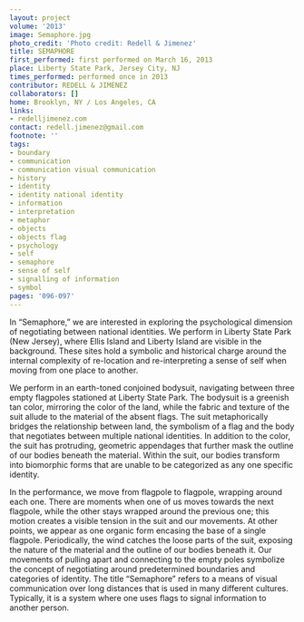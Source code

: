 ```yaml
---
layout: project
volume: '2013'
image: Semaphore.jpg
photo_credit: 'Photo credit: Redell & Jimenez'
title: SEMAPHORE
first_performed: first performed on March 16, 2013
place: Liberty State Park, Jersey City, NJ
times_performed: performed once in 2013
contributor: REDELL & JIMENEZ
collaborators: []
home: Brooklyn, NY / Los Angeles, CA
links:
- redelljimenez.com
contact: redell.jimenez@gmail.com
footnote: ''
tags:
- boundary
- communication
- communication visual communication
- history
- identity
- identity national identity
- information
- interpretation
- metaphor
- objects
- objects flag
- psychology
- self
- semaphore
- sense of self
- signalling of information
- symbol
pages: '096-097'
---
```


In “Semaphore,” we are interested in exploring the psychological dimension of negotiating between national identities. We perform in Liberty State Park (New Jersey), where Ellis Island and Liberty Island are visible in the background. These sites hold a symbolic and historical charge around the internal complexity of re-location and re-interpreting a sense of self when moving from one place to another.

We perform in an earth-toned conjoined bodysuit, navigating between three empty flagpoles stationed at Liberty State Park. The bodysuit is a greenish tan color, mirroring the color of the land, while the fabric and texture of the suit allude to the material of the absent flags. The suit metaphorically bridges the relationship between land, the symbolism of a flag and the body that negotiates between multiple national identities. In addition to the color, the suit has protruding, geometric appendages that further mask the outline of our bodies beneath the material. Within the suit, our bodies transform into biomorphic forms that are unable to be categorized as any one specific identity.

In the performance, we move from flagpole to flagpole, wrapping around each one. There are moments when one of us moves towards the next flagpole, while the other stays wrapped around the previous one; this motion creates a visible tension in the suit and our movements. At other points, we appear as one organic form encasing the base of a single flagpole. Periodically, the wind catches the loose parts of the suit, exposing the nature of the material and the outline of our bodies beneath it. Our movements of pulling apart and connecting to the empty poles symbolize the concept of negotiating around predetermined boundaries and categories of identity. The title “Semaphore” refers to a means of visual communication over long distances that is used in many different cultures. Typically, it is a system where one uses flags to signal information to another person.
